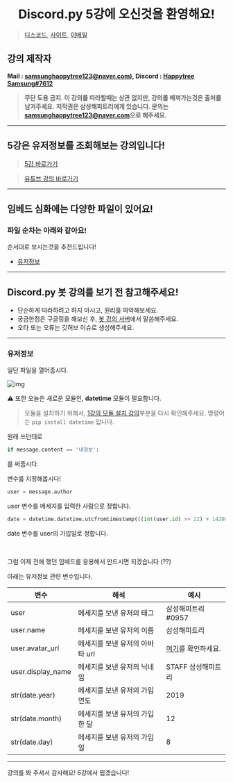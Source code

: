 <h1 align="center">Discord.py 5강에 오신것을 환영해요!</h1>

> [디스코드](https://discord.gg/7npaMJf), [사이트](https://devht.xyz/), [이메일](mailto:samsunghappytree123@naver.com)

## 강의 제작자
**Mail : [samsunghappytree123@naver.com](mailto:samsunghappytree123@naver.com)), Discord : [Happytree Samsung#7612](https://discord.com/users/726350177601978438)**
> **무단 도용 금지. 이 강의를 따라할때는 상관 없지만, 강의를 배껴가는것은 출처를 남겨주세요.**
> **저작권은 삼성해피트리에게 있습니다. 문의는 [samsunghappytree123@naver.com](mailto:samsunghappytree123@naver.com)으로 해주세요.**
------------

## 5강은 유저정보를 조회해보는 강의입니다!
> [5강 바로가기](https://blog.naver.com/samsunghappytree123/221975621791)

> [유튜브 강의 바로가기](https://youtu.be/nojv_BYKYE8)

------------

## 임베드 심화에는 다양한 파일이 있어요!
### 파일 순차는 아래와 같아요!
순서대로 보시는것을 추천드립니다!
+ [유저정보](#유저정보)

------------

## Discord.py 봇 강의를 보기 전 참고해주세요!
+ 단순하게 따라하려고 하지 마시고, 원리를 파악해보세요.
+ 궁금한점은 구글링을 해보신 후, [봇 강의 서버](https://discord.gg/7npaMJf)에서 말씀해주세요.
+ 오타 또는 오류는 깃허브 이슈로 생성해주세요.

------------

### 유저정보
일단 파일을 열어줍시다.

![img](https://postfiles.pstatic.net/MjAyMDA1MjNfMjk5/MDAxNTkwMjE1MzQ3Njgy.TvYEcrECWXK0h8sIZfa5pB11u65I0Hh4uiVR12CAv-wg.zLjjqPidjYsocqwvc-LZWTlgpmcE1XRoazazTMWX81Mg.PNG.samsunghappytree123/%EA%B0%95%EC%9D%981.PNG?type=w773)

⚠ 또한 오늘은 새로운 모듈인, **__datetime__** 모듈이 필요합니다.
> 모듈을 설치하기 위해서, [1강의 모듈 설치 강의](https://github.com/DisTube-Official/python-discord-bot/tree/master/1%EA%B0%95#%EB%AA%A8%EB%93%88-%EC%84%A4%EC%B9%98%ED%95%98%EA%B8%B0)부분을 다시 확인해주세요.
명령어는 `pip install datetime` 입니다.

원래 쓰던데로 

```py
if message.content == '내정보':
```
를 써줍시다.

변수를 지정해봅시다!

```py
user = message.author
```
user 변수를 메세지를 입력한 사람으로 정합니다.

```py
date = datetime.datetime.utcfromtimestamp(((int(user.id) >> 22) + 1420070400000) / 1000)
```
date 변수를 user의 가입일로 정합니다.

​

그럼 이제 전에 했던 임베드를 응용해서 만드시면 되겠습니다 (??)

아래는 유저정보 관련 변수입니다.

| 변수              | 해석                            | 예시              |
| ----------------- | ------------------------------ | ----------------- |
| user              | 메세지를 보낸 유저의 태그        | 삼성해피트리#0957  |
| user.name         | 메세지를 보낸 유저의 이름        | 삼성해피트리       |
| user.avatar_url   | 메세지를 보낸 유저의 아바타 url  | [여기](https://cdn.discordapp.com/avatars/726350177601978438/5396b475708759a552d0fd79f92211e1.webp?size=1024)를 확인하세요.|
| user.display_name | 메세지를 보낸 유저의 닉네임      | STAFF 삼성해피트리 |
| str(date.year)    | 메세지를 보낸 유저의 가입연도    | 2019              |
| str(date.month)   | 메세지를 보낸 유저의 가입한 달   | 12                |
| str(date.day)     | 메세지를 보낸 유저의 가입일      | 8                 |

------------

강의를 봐 주셔서 감사해요! 6강에서 뵙겠습니다!

